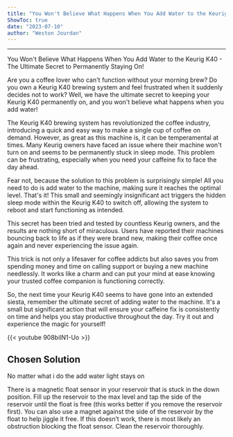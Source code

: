 ```yaml
---
title: "You Won't Believe What Happens When You Add Water to the Keurig K40 - The Ultimate Secret to Permanently Staying On!"
ShowToc: true 
date: "2023-07-10"
author: "Weston Jourdan"
---
```

*****
You Won't Believe What Happens When You Add Water to the Keurig K40 - The Ultimate Secret to Permanently Staying On!

Are you a coffee lover who can't function without your morning brew? Do you own a Keurig K40 brewing system and feel frustrated when it suddenly decides not to work? Well, we have the ultimate secret to keeping your Keurig K40 permanently on, and you won't believe what happens when you add water!

The Keurig K40 brewing system has revolutionized the coffee industry, introducing a quick and easy way to make a single cup of coffee on demand. However, as great as this machine is, it can be temperamental at times. Many Keurig owners have faced an issue where their machine won't turn on and seems to be permanently stuck in sleep mode. This problem can be frustrating, especially when you need your caffeine fix to face the day ahead.

Fear not, because the solution to this problem is surprisingly simple! All you need to do is add water to the machine, making sure it reaches the optimal level. That's it! This small and seemingly insignificant act triggers the hidden sleep mode within the Keurig K40 to switch off, allowing the system to reboot and start functioning as intended.

This secret has been tried and tested by countless Keurig owners, and the results are nothing short of miraculous. Users have reported their machines bouncing back to life as if they were brand new, making their coffee once again and never experiencing the issue again.

This trick is not only a lifesaver for coffee addicts but also saves you from spending money and time on calling support or buying a new machine needlessly. It works like a charm and can put your mind at ease knowing your trusted coffee companion is functioning correctly.

So, the next time your Keurig K40 seems to have gone into an extended siesta, remember the ultimate secret of adding water to the machine. It's a small but significant action that will ensure your caffeine fix is consistently on time and helps you stay productive throughout the day. Try it out and experience the magic for yourself!

{{< youtube 908bilN1-Uo >}} 



## Chosen Solution
 No matter what i do the add water light stays on

 There is a magnetic float sensor in your reservoir that is stuck in the down position. Fill up the reservoir to the max level and tap the side of the reservoir until the float is free (this works better if you remove the reservoir first). You can also use a magnet against the side of the reservoir by the float to help jiggle it free. If this doesn’t work, there is most likely an obstruction blocking the float sensor. Clean the reservoir thoroughly.




